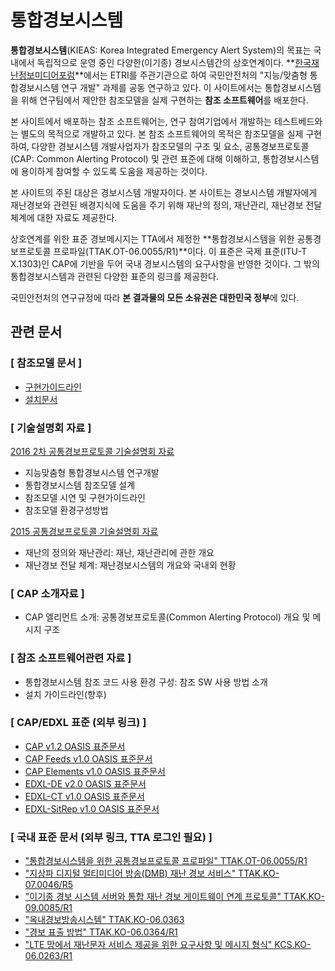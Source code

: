 # 통합경보시스템 #

**통합경보시스템**(KIEAS: Korea Integrated Emergency Alert System)의 목표는 국내에서 독립적으로 운영 중인 다양한(이기종) 경보시스템간의 상호연계이다. **[한국재난정보미디어포럼](http://www.kpew.or.kr/)**에서는 ETRI를 주관기관으로 하여 국민안전처의 "지능/맞춤형 통합경보시스템 연구 개발" 과제를 공동 연구하고 있다. 이 사이트에서는 통합경보시스템을 위해 연구팀에서 제안한 참조모델을 실제 구현하는 **참조 소프트웨어**를 배포한다.

본 사이트에서 배포하는 참조 소프트웨어는, 연구 참여기업에서 개발하는 테스트베드와는 별도의 목적으로 개발하고 있다. 본 참조 소프트웨어의 목적은 참조모델을 실제 구현하여, 다양한 경보시스템 개발사업자가 참조모델의 구조 및 요소, 공통경보프로토콜(CAP: Common Alerting Protocol) 및 관련 표준에 대해 이해하고, 통합경보시스템에 용이하게 참여할 수 있도록 도움을 제공하는 것이다. 

본 사이트의 주된 대상은 경보시스템 개발자이다. 본 사이트는 경보시스템 개발자에게 재난경보와 관련된 배경지식에 도움을 주기 위해 재난의 정의, 재난관리, 재난경보 전달체계에 대한 자료도 제공한다.

상호연계를 위한 표준 경보메시지는 TTA에서 제정한 **통합경보시스템을 위한 공통경보프로토콜 프로파일(TTAK.OT-06.0055/R1)**이다. 이 표준은 국제 표준(ITU-T X.1303)인 CAP에 기반을 두어 국내 경보시스템의 요구사항을 반영한 것이다. 그 밖의 통합경보시스템과 관련된 다양한 표준의 링크를 제공한다.

국민안전처의 연구규정에 따라 **본 결과물의 모든 소유권은 대한민국 정부**에 있다.

## 관련 문서 ##

### [ 참조모델 문서 ] ###
 * [구현가이드라인](https://drive.google.com/open?id=0B2mOw8eNDJEGdWQxa1NaOWhrem8)
 * [설치문서](https://drive.google.com/open?id=0B2mOw8eNDJEGU2pLaEN6TFRNQTA)

### [ 기술설명회 자료 ] ###
[2016 2차 공통경보프로토콜 기술설명회 자료](https://drive.google.com/drive/folders/0B2mOw8eNDJEGQ0RkbWNITDNxNnM)
 * 지능맞춤형 통합경보시스템 연구개발
 * 통합경보시스템 참조모델 설계
 * 참조모델 시연 및 구현가이드라인
 * 참조모델 환경구성방법

[2015 공통경보프로토콜 기술설명회 자료](https://drive.google.com/folderview?id=0B_zNG8ZKU_9-M3I2YWlSMk1kbUk&usp=sharing)

 * 재난의 정의와 재난관리: 재난, 재난관리에 관한 개요
 * 재난경보 전달 체계: 재난경보시스템의 개요와 국내외 현황

### [ CAP 소개자료 ] ###
 * CAP 엘리먼트 소개: 공통경보프로토콜(Common Alerting Protocol) 개요 및 메시지 구조

### [ 참조 소프트웨어관련 자료 ] ###
 * 통합경보시스템 참조 코드 사용 환경 구성: 참조 SW 사용 방법 소개
 * 설치 가이드라인(향후)

### [ CAP/EDXL 표준 (외부 링크) ] ###

* [CAP v1.2 OASIS 표준문서](http://docs.oasis-open.org/emergency/cap/v1.2/CAP-v1.2-os.pdf)
* [CAP Feeds v1.0 OASIS 표준문서](http://docs.oasis-open.org/emergency-adopt/cap-feeds/v1.0/cap-feeds-v1.0.pdf)
* [CAP Elements v1.0 OASIS 표준문서](http://docs.oasis-open.org/emergency-adopt/cap-elements/v1.0/cn01/cap-elements-v1.0-cn01.pdf)
* [EDXL-DE v2.0 OASIS 표준문서](http://docs.oasis-open.org/emergency/edxl-de/v2.0/cs02/edxl-de-v2.0-cs02.pdf)
* [EDXL-CT v1.0 OASIS 표준문서](http://docs.oasis-open.org/emergency/edxl-ct/v1.0/csd03/edxl-ct-v1.0-csd03.pdf)
* [EDXL-SitRep v1.0 OASIS 표준문서](http://docs.oasis-open.org/emergency/edxl-sitrep/v1.0/cs01/edxl-sitrep-v1.0-cs01.pdf)

### [ 국내 표준 문서 (외부 링크, TTA 로그인 필요) ] ###

* ["통합경보시스템을 위한 공통경보프로토콜 프로파일" TTAK.OT-06.0055/R1](http://www.tta.or.kr/data/ttas_view.jsp?rn=1&rn1=Y&rn2=&rn3=&nowpage=1&pk_num=TTAK.OT-06.0055%2FR1&standard_no=OT-06.0055&kor_standard=&publish_date=&section_code=&order=publish_date&by=desc&nowSu=1&totalSu=2&acode1=&acode2=&scode1=&scode2=)
* ["지상파 디지털 멀티미디어 방송(DMB) 재난 경보 서비스" TTAK.KO-07.0046/R5](http://www.tta.or.kr/data/ttas_view.jsp?rn=1&rn1=Y&rn2=&rn3=&nowpage=1&pk_num=TTAK.KO-07.0046%2FR5&standard_no=07.0046&kor_standard=&publish_date=&section_code=&order=publish_date&by=desc&nowSu=1&totalSu=6&acode1=&acode2=&scode1=&scode2=)
* ["이기종 경보 시스템 서버와 통합 재난 경보 게이트웨이 연계 프로토콜" TTAK.KO-09.0085/R1](http://www.tta.or.kr/data/ttas_view.jsp?rn=1&rn1=Y&rn2=&rn3=&nowpage=1&pk_num=TTAK.KO-09.0085%2FR1&standard_no=&kor_standard=%C0%CC%B1%E2%C1%BE+%B0%E6%BA%B8&publish_date=&section_code=&order=publish_date&by=desc&nowSu=1&totalSu=2&acode1=&acode2=&scode1=&scode2=)
* ["옥내경보방송시스템" TTAK.KO-06.0363](http://www.tta.or.kr/data/ttas_view.jsp?rn=1&rn1=Y&rn2=&rn3=&nowpage=1&pk_num=TTAK.KO-06.0363&standard_no=&kor_standard=%BF%C1%B3%BB%B0%E6%BA%B8&publish_date=&section_code=&order=publish_date&by=desc&nowSu=1&totalSu=1&acode1=&acode2=&scode1=&scode2=)
* ["경보 표출 방법" TTAK.KO-06.0364/R1](http://www.tta.or.kr/data/ttas_view.jsp?rn=1&rn1=Y&rn2=&rn3=&nowpage=1&pk_num=TTAK.KO-06.0364%2FR1&standard_no=&kor_standard=%B0%E6%BA%B8+%C7%A5%C3%E2&publish_date=&section_code=&order=publish_date&by=desc&nowSu=1&totalSu=2&acode1=&acode2=&scode1=&scode2=)
* ["LTE 망에서 재난문자 서비스 제공을 위한 요구사항 및 메시지 형식" KCS.KO-06.0263/R1](http://www.tta.or.kr/data/ttas_view.jsp?rn=1&rn1=Y&rn2=&rn3=&nowpage=1&pk_num=TTAK.KO-06.0263%2FR1&standard_no=&kor_standard=lte+%B8%C1&publish_date=&section_code=&order=publish_date&by=desc&nowSu=1&totalSu=2&acode1=&acode2=&scode1=&scode2=)